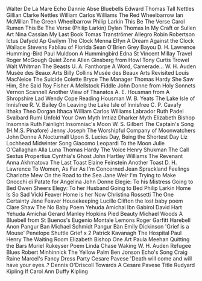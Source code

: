 Walter De La Mare	Echo
Dannie Abse	Bluebells
Edward Thomas	Tall Nettles
Gillian Clarke	Nettles
William Carlos Williams	The Red Wheelbarrow
Ian McMillan	The Green Wheelbarrow
Philip Larkin	This Be The Verse
Carol Rumen	This Be The Verse (Philip Larkin)
Dylan Thomas	In My Craft or Sullen Art
Nina Cassian	My Last Book
Tomas Tranströmer	Allegro
Robin Robertson	Ictus
Dafydd Ap Gwilym	The Clock
Menna Elfyn	A Dream Against the Clock
Wallace Stevens	Fabliau of Florida
Sean O'Brien	Grey Bayou
D. H. Lawrence	Humming-Bird
Paul Muldoon	A Hummingbird
Edna St Vincent Millay	Travel
Roger McGough	Quiet Zone
Allen Ginsberg	from Howl
Tony Curtis	Trowel
Walt Whitman	The Beasts
U. A. Fanthorpe	A Word, Camerade...
W. H. Auden	Musée des Beaux Arts
Billy Collins	Musée des Beaux Arts Revisited
Louis MacNeice	The Suicide
Colette Bryce	The Manager
Thomas Hardy	She Saw Him, She Said
Roy Fisher	A Mellstock Fiddle
John Donne	from Holy Sonnets
Vernon Scannell	Another View of Thanatos
A. E. Housman	from A Shropshire Lad
Wendy Cope	Reading Housman
W. B. Yeats	The Lake Isle of Innisfree
R. V. Bailey	On Leaving the Lake Isle of Innisfree
C. P. Cavafy	Ithaka
Theo Dorgan	Ithaca
William Carlos Williams	Labrador
Ruth Padel	Svalbard
Rumi	Unfold Your Own Myth
Imtiaz Dharker	Myth
Elizabeth Bishop	Insomnia
Ruth Fainlight	Insomniac's Moon
W. S. Gilbert	The Captain's Song (H.M.S. Pinafore)
Jenny Joseph	The Worshipful Company of Moonwatchers
John Donne	A Nocturnall Upon S. Lucies Day, Being the Shortest Day
Liz Lochhead	Midwinter Song
Giacomo Leopardi	To the Moon
Julie O'Callaghan	Alla Luna
Thomas Hardy	The Voice
Henry Shukman	The Call
Sextus Propertius	Cynthia's Ghost
John Hartley Williams	The Revenant
Anna Akhmatova	The Last Toast
Elaine Feinstein	Another Toast
D. H. Lawrence	To Women, As Far As I'm Concerned
Jean Sprackland	Feelings
Charlotte Mew	On the Road to the Sea
Jane Weir	I'm Trying to Make Gnocchi di Patate for Angelina
John Donne	Elegie: To his Mistress Going to Bed
Owen Sheers	Elegy: To her Husband Going to Bed
Philip Larkin	Home Is So Sad
Vicki Feaver	Home is her Now
Christina Rossetti	The One Certainty
Jane Feaver	Housekeeping
Lucille Clifton	the lost baby poem
Clare Shaw	The No Baby Poem
Yehuda Amichai	Ibn Gabirol
David Hart	Yehuda Amichai
Gerard Manley Hopkins	Pied Beauty
Michael Woods	A Bluebell from St Buenos's
Eugenio Montale	Lemons
Roger Garfitt	Harebell
Anon	Pangur Ban
Michael Schmidt	Pangur Bàn
Emily Dickinson	'Grief is a Mouse'
Penelope Shuttle	Grief x 2
Patrick Kavanagh	The Hospital
Paul Henry	The Waiting Room
Elizabeth Bishop	One Art
Paula Meehan	Quitting the Bars
Muriel Rukeyser	Poem
Linda Chase	Waking
W. H. Auden	Refugee Blues
Robert Minhinnick	The Yellow Palm
Ben Jonson	Echo's Song
Craig Raine	Marcel's Fancy Dress Party
Cesare Pavese	'Death will come and will have your eyes..?
Dennis O'Driscoll	Towards A Cesare Pavese Title
Rudyard Kipling	If
Carol Ann Duffy	Kipling